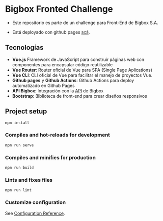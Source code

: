 # Bigbox Fronted Challenge

- Este repositorio es parte de un challenge para Front-End de Bigbox S.A.

- Está deployado con github pages [acá](https://magalipujol.github.io/bigbox-challenge/).

## Tecnologías

- **Vue.js**
  Framework de JavaScript para construir páginas web con componentes para encapsular código reutilizable
- **Vue Router**:
  Router oficial de Vue para SPA (Single Page Aplications)
- **Vue CLI**:
  CLI oficial de Vue para facilitar el manejo de proyectos Vue.
- **Github pages** y **Github Actions**:
  Github Actions para deploy automatizado en Github Pages
- **API Bigbox**:
  Integración con la [API](https://json-biglifeapp.herokuapp.com/) de Bigbox
- **Bootstrap**:
  Biblioteca de front-end para crear diseños responsivos

## Project setup
```
npm install
```

### Compiles and hot-reloads for development
```
npm run serve
```
### Compiles and minifies for production
```
npm run build
```

### Lints and fixes files
```
npm run lint
```

### Customize configuration
See [Configuration Reference](https://cli.vuejs.org/config/).

